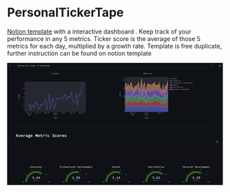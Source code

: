 # PersonalTickerTape
[Notion template](https://absorbed-pea-3ec.notion.site/Life-Tracker-Dashboard-a0a2fe9b32a64b71b29a060af8c92943) with a interactive dashboard
. Keep track of your performance in any 5 metrics. Ticker score is the average of those 5 metrics for each day, multiplied by a growth rate. Template is free duplicate, further instruction can be found on notion template

![alt text](UI.png)
